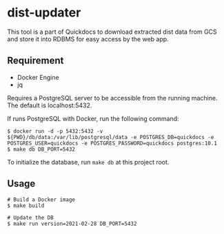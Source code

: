 # dist-updater

This tool is a part of Quickdocs to download extracted dist data from GCS and store it into RDBMS for easy access by the web app.

## Requirement

* Docker Engine
* jq

Requires a PostgreSQL server to be accessible from the running machine. The default is localhost:5432.

If runs PostgreSQL with Docker, run the following command:

```
$ docker run -d -p 5432:5432 -v ${PWD}/db/data:/var/lib/postgresql/data -e POSTGRES_DB=quickdocs -e POSTGRES_USER=quickdocs -e POSTGRES_PASSWORD=quickdocs postgres:10.1
$ make db DB_PORT=5432
```

To initialize the database, run `make db` at this project root.

## Usage

```
# Build a Docker image
$ make build

# Update the DB
$ make run version=2021-02-28 DB_PORT=5432
```
